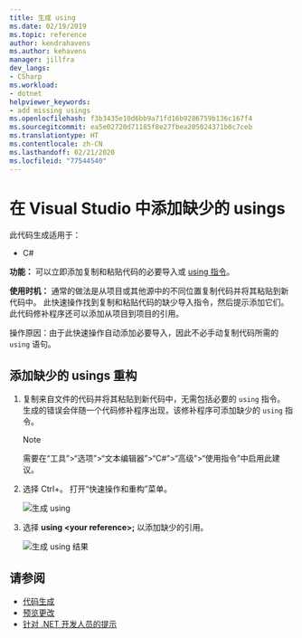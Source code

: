 ```yaml
---
title: 生成 using
ms.date: 02/19/2019
ms.topic: reference
author: kendrahavens
ms.author: kehavens
manager: jillfra
dev_langs:
- CSharp
ms.workload:
- dotnet
helpviewer_keywords:
- add missing usings
ms.openlocfilehash: f3b3435e10d6bb9a71fd16b9286759b136c167f4
ms.sourcegitcommit: ea5e02720d71185f8e27fbea205024371b0c7ceb
ms.translationtype: HT
ms.contentlocale: zh-CN
ms.lasthandoff: 02/21/2020
ms.locfileid: "77544540"
---
```

# <a name="add-missing-usings-in-visual-studio"></a>在 Visual Studio 中添加缺少的 usings

此代码生成适用于：

- C#

**功能：** 可以立即添加复制和粘贴代码的必要导入或 [using 指令](/dotnet/csharp/language-reference/keywords/using-directive)。

**使用时机：** 通常的做法是从项目或其他源中的不同位置复制代码并将其粘贴到新代码中。 此快速操作找到复制和粘贴代码的缺少导入指令，然后提示添加它们。 此代码修补程序还可以添加从项目到项目的引用。

操作原因：由于此快速操作自动添加必要导入，因此不必手动复制代码所需的 `using` 语句。

## <a name="add-missing-usings-refactoring"></a>添加缺少的 usings 重构

1. 复制来自文件的代码并将其粘贴到新代码中，无需包括必要的 `using` 指令。 生成的错误会伴随一个代码修补程序出现，该修补程序可添加缺少的 `using` 指令。

    > [!NOTE]
    > 需要在“工具”>“选项”>“文本编辑器”>“C#”>“高级”>“使用指令”中启用此建议。

2. 选择 Ctrl+。 打开“快速操作和重构”菜单。

    ![生成 using](media/generate-using-codefix.png)

3. 选择 **using \<your reference\>;** 以添加缺少的引用。

    ![生成 using 结果](media/generate-using-result.png)

## <a name="see-also"></a>请参阅

- [代码生成](../code-generation-in-visual-studio.md)
- [预览更改](../../ide/preview-changes.md)
- [针对 .NET 开发人员的提示](../csharp-developer-productivity.md)
